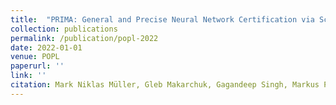 ```yaml
---
title:  "PRIMA: General and Precise Neural Network Certification via Scalable Convex Hull Approximations"
collection: publications
permalink: /publication/popl-2022
date: 2022-01-01
venue: POPL
paperurl: ''
link: ''
citation: Mark Niklas Müller, Gleb Makarchuk, Gagandeep Singh, Markus Püschel,  Martin Vechev, POPL 2022.
---
```

